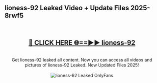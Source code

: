 <h2>lioness-92 Leaked Video + Update Files 2025- 8rwf5</h2>
<br>
<div align="center">
<h2><a href="https://libra.edu.pl?lioness-92" rel="nofollow">🔴 CLICK HERE 🌐==►► lioness-92</a></h2>
<br>
Get lioness-92 leaked all content. Now you can access all videos and pictures of lioness-92 Leaked. New Updated Files 2025!
<br>
<br>
<a href="https://libra.edu.pl?lioness-92" rel="nofollow" data-target="animated-image.originalLink"><img src="https://i.ibb.co.com/WyWwxjT/player-gif2.gif" alt="lioness-92 Leaked OnlyFans" style="max-width: 100%; display: inline-block;" data-target="animated-image.originalImage"></a>
</div>
<br>